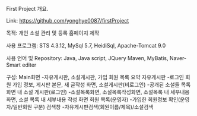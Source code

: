 First Project 개요.

Link: https://github.com/yonghye0087/firstProject

목적:
        개인 소설 관리 및 등록 홈페이지 제작
        
사용 프로그램: 
        STS 4.3.12, MySql 5.7, HeidiSql, Apache-Tomcat 9.0

사용 언어 및 Repository:
        Java, Java script, JQuery
        Maven, MyBatis, Naver-Smart editer
        
구성:
        Main화면
          -자유게시판, 소설게시판, 가입 회원 목록 요약
        자유게시판
          -로그인 회원 가입 정보, 게시판 본문, 새 글작성 화면,
        소설게시판(비로그인)
          -공개된 소설들 목록 화면
        내 소설 게시판(로그인)
          -소설목록화면, 소설목록작성화면, 소설목록 내 세부내용 화면, 소설 목록 내 세부내용 작성 화면
        회원 목록(운영자)
          -가입한 회원정보 확인(운영자/일반회원 구분)
        검색창
          -자유게시판검색(회원이름/제목)/소설검색
